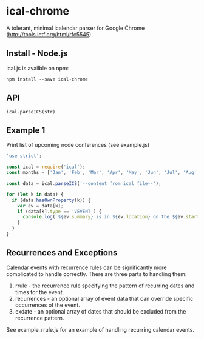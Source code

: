 # ical-chrome #

A tolerant, minimal icalendar parser for Google Chrome
(http://tools.ietf.org/html/rfc5545)

## Install - Node.js ##

ical.js is availble on npm:

    npm install --save ical-chrome

## API ##

    ical.parseICS(str)

## Example 1

Print list of upcoming node conferences (see example.js)

```javascript
'use strict';

const ical = require('ical');
const months = ['Jan', 'Feb', 'Mar', 'Apr', 'May', 'Jun', 'Jul', 'Aug', 'Sep', 'Oct', 'Nov', 'Dec'];

const data = ical.parseICS('--content from ical file--');

for (let k in data) {
  if (data.hasOwnProperty(k)) {
    var ev = data[k];
    if (data[k].type == 'VEVENT') {
      console.log(`${ev.summary} is in ${ev.location} on the ${ev.start.getDate()} of ${months[ev.start.getMonth()]} at ${ev.start.toLocaleTimeString('en-GB')}`);
    }
  }
}
```

## Recurrences and Exceptions

Calendar events with recurrence rules can be significantly more complicated to handle correctly.  There are three parts to handling them:

 1. rrule - the recurrence rule specifying the pattern of recurring dates and times for the event.
 2. recurrences - an optional array of event data that can override specific occurrences of the event.
 3. exdate - an optional array of dates that should be excluded from the recurrence pattern.

See example_rrule.js for an example of handling recurring calendar events.
